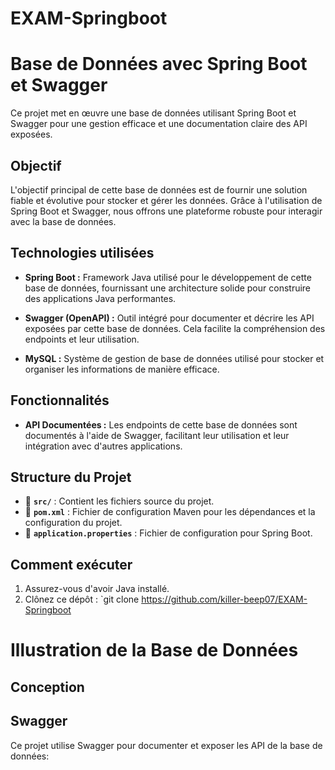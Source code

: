 # EXAM-Springboot


# Base de Données avec Spring Boot et Swagger

Ce projet met en œuvre une base de données utilisant Spring Boot et Swagger pour une gestion efficace et une documentation claire des API exposées.

## Objectif

L'objectif principal de cette base de données est de fournir une solution fiable et évolutive pour stocker et gérer les données. Grâce à l'utilisation de Spring Boot et Swagger, nous offrons une plateforme robuste pour interagir avec la base de données.

## Technologies utilisées

- **Spring Boot :** Framework Java utilisé pour le développement de cette base de données, fournissant une architecture solide pour construire des applications Java performantes.

- **Swagger (OpenAPI) :** Outil intégré pour documenter et décrire les API exposées par cette base de données. Cela facilite la compréhension des endpoints et leur utilisation.

- **MySQL :** Système de gestion de base de données utilisé pour stocker et organiser les informations de manière efficace.

## Fonctionnalités

- **API Documentées :** Les endpoints de cette base de données sont documentés à l'aide de Swagger, facilitant leur utilisation et leur intégration avec d'autres applications.

## Structure du Projet

- 📁 **`src/`** : Contient les fichiers source du projet.
- 📄 **`pom.xml`** : Fichier de configuration Maven pour les dépendances et la configuration du projet.
- 📄 **`application.properties`** : Fichier de configuration pour Spring Boot.

## Comment exécuter

1. Assurez-vous d'avoir Java installé.
2. Clônez ce dépôt : `git clone https://github.com/killer-beep07/EXAM-Springboot

# Illustration de la Base de Données
## Conception







## Swagger

Ce projet utilise Swagger pour documenter et exposer les API de la base de données:





